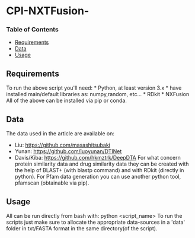 # CPI-NXTFusion-

### Table of Contents
* [Requirements](#requirements)
* [Data](#data)
* [Usage](#usage)

## <a name="requirements">Requirements</a>
To run the above script you'll need:
        * Python, at least version 3.x
        * have installed main/default libraries as: numpy,random, etc...
        * RDkit
        * NXFusion
All of the above can be installed via pip or conda.

## <a name="data">Data</a>
The data used in the article are available on:
* Liu: https://github.com/masashitsubaki
* Yunan: https://github.com/luoyunan/DTINet
* Davis/Kiba: https://github.com/hkmztrk/DeepDTA
For what concern protein similarity data and drug similarity data
they can be created with the help of BLAST+ (with blastp command) and 
with RDkit (directly in python). 
For Pfam data generation you can use another python tool, pfamscan (obtainable via pip).

## <a name="usage">Usage</a>
All can be run directly from bash with: python <script_name>
To run the scripts just make sure to allocate the appropriate data-sources in a 'data'
folder in txt/FASTA format in the same directory(of the script).
